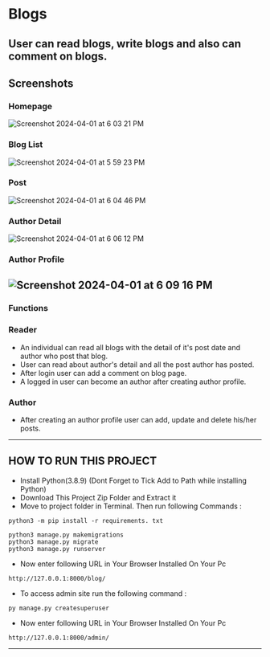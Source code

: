 # Blogs
User can read blogs, write blogs and also can comment on blogs.
---
## Screenshots
### Homepage
![Screenshot 2024-04-01 at 6 03 21 PM](https://github.com/bhumiijoshi/Blog-App/assets/160118977/e9bd1a26-0780-49fc-a65f-3dca48b2a3a5)
### Blog List
![Screenshot 2024-04-01 at 5 59 23 PM](https://github.com/bhumiijoshi/Blog-App/assets/160118977/2de57027-442c-4261-84c3-b7d7102e6f8e)
### Post
![Screenshot 2024-04-01 at 6 04 46 PM](https://github.com/bhumiijoshi/Blog-App/assets/160118977/e9832291-e52c-4125-8169-bf0780e22cae)
### Author Detail
![Screenshot 2024-04-01 at 6 06 12 PM](https://github.com/bhumiijoshi/Blog-App/assets/160118977/c5f63cb5-16c1-4360-b822-a8d51dd85be4)
### Author Profile
![Screenshot 2024-04-01 at 6 09 16 PM](https://github.com/bhumiijoshi/Blog-App/assets/160118977/0fbbac3d-e860-47e2-8d47-025091459f1d)
---
### Functions

### Reader
- An individual can read all blogs with the detail of it's post date and author who post that blog.
- User can read about author's detail and all the post author has posted.
- After login user can add a comment on blog page.
- A logged in user can become an author after creating author profile.

### Author
- After creating an author profile user can add, update and delete his/her posts.
---

## HOW TO RUN THIS PROJECT
- Install Python(3.8.9) (Dont Forget to Tick Add to Path while installing Python)
- Download This Project Zip Folder and Extract it
- Move to project folder in Terminal. Then run following Commands :

```
python3 -m pip install -r requirements. txt
```

```
python3 manage.py makemigrations
python3 manage.py migrate
python3 manage.py runserver
```
- Now enter following URL in Your Browser Installed On Your Pc
```
http://127.0.0.1:8000/blog/
```
- To access admin site run the following command :

```
py manage.py createsuperuser
```
- Now enter following URL in Your Browser Installed On Your Pc
```
http://127.0.0.1:8000/admin/
```
---